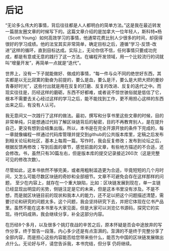 # 后记

“无论多么伟大的事情，背后往往都是人人都明白的简单方法。”这是我在最近转发一篇朋友圈文章的时候写下的。这篇文章介绍的是加拿大一位年轻人，斯科特▪杨（Scott Young）如何高效学习的事情，他通常花费比别人少很多的时间，却获得很好的学习成绩。他的法宝其实非常简单，确定目标之后，遵循“学习-反馈-改进”这样的循环，直到目标达成。实际上，无论你信不信，任何事情只要成功完成，都是有意或无意的践行了这一方法。在编程开发领域，用一个比较流行的词就叫“增量开发”，再简单一点就是“迭代”。

世界上，没有一下子就能做好、做成的事情，“每一件与众不同的绝世好东西，其实都是以无比寂寞的勤奋为前提的，要么是血，要么是汗，要么是大把大把的曼妙青春好时光”，这些付出就是用在反复的打磨、反复的改进、反复的迭代之中。而现实往往是，历经这样的磨砺，东西不好都难，或者说不惊世骇俗就是低估了它，根本不需要去关心经过这样的学习之后，能不能找到工作，更不用担心这样的东西出来之后，有没有人认可。

我无意间又一次践行了这样的做法。最初，撰写和分享书里这些文章的时候，目的非常单纯，只是想通过代码了解区块链背后的秘密，目的不再教育别人，是在提升自己，更没有想到会结集出版。所以，本书是在完全开源开放的条件下完成的，每一章就像编程一样通过代码库管理并提交到github的公共版本库里，定稿之后发布到相关论坛和社区，基本上每周一篇。写作时，我会反复修改；发布到论坛之后，根据反馈再修改；写到后面的章节，感觉前面的文章，有些地方描述的不合适，还会修改。书，虽然只有30篇左右，但是版本库的提交记录接近260次（这是完整可见的修改次数）。

尽管如此，这本书依然不够完美，或者用粗制滥造更为合适，毕竟短短的几个月时间，又怎么可能尽数区块链的奇妙和全部细节。文章不可避免会存在这样那样的问题， 至少在内容上，就存在一个重大缺陷，比如：区块链发展到现在，单一主链已经显现出明显的劣势，侧链注定是它的未来，但是这本书里没有涉及。不是不想，而是就区块链目前的现状和我本人的能力，还不足以把这个问题描述清楚，需要讨论和研究的问题太多。这个问题，我会坚持研究下去，并把它体现在亿书产品里。虽然不能在这本书里与大家见面，但是大家可以浏览亿书源码，探究它的实现。待代码成熟，我会继续分享，补全这部分内容。

在历经8个多月，以及很多个挑灯夜战的辛苦之后，原本怀疑是否会中途放弃的写作分享，终于暂告一段落，内心多少还是有点澎湃的。澎湃的不是终于完整分享了全部内容，而是担心这些内容能否给您带来些什么，能否为中国的区块链发展做出点什么。无论好与坏，请您告诉我，本书完结，但分享 仍将继续。

